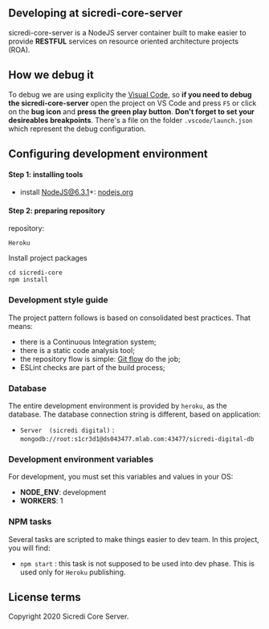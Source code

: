 ## Developing at sicredi-core-server

sicredi-core-server is a NodeJS server container built to make easier to provide **RESTFUL** services on resource oriented architecture projects (ROA).

## How we debug it
To debug we are using explicity the [Visual Code](https://code.visualstudio.com/), so **if you need to debug the sicredi-core-server** open the project on VS Code and press ```F5``` or click on the **bug icon** and **press the green play button**. **Don't forget to set your desireables breakpoints**.
There's a file on the folder ```.vscode/launch.json``` which represent the debug configuration.

## Configuring development environment

#### Step 1: installing tools

* install NodeJS@6.3.1+: [nodejs.org](http://nodejs.org)

#### Step 2: preparing repository

repository:
```
Heroku
```

Install project packages
```
cd sicredi-core
npm install
```

### Development style guide

The project pattern follows is based on consolidated best practices. That means:
* there is a Continuous Integration system;
* there is a static code analysis tool;
* the repository flow is simple: [Git flow](https://www.atlassian.com/git/tutorials/comparing-workflows/feature-branch-workflow) do the job;
* ESLint checks are part of the build process;

### Database

The entire development environment is provided by ```heroku```, as the database. The database connection string is different, based on application:

* `Server  (sicredi digital)` : ```mongodb://root:s1cr3d1@ds043477.mlab.com:43477/sicredi-digital-db```


### Development environment variables

For development, you must set this variables and values in your OS:
  * __NODE_ENV__: development
  * __WORKERS__: 1

### NPM tasks

Several tasks are scripted to make things easier to dev team. In this project, you will find:
  * ```npm start```                  : this task is not supposed to be used into dev phase. This is used only for ```Heroku``` publishing.


## License terms

Copyright 2020 Sicredi Core Server.
